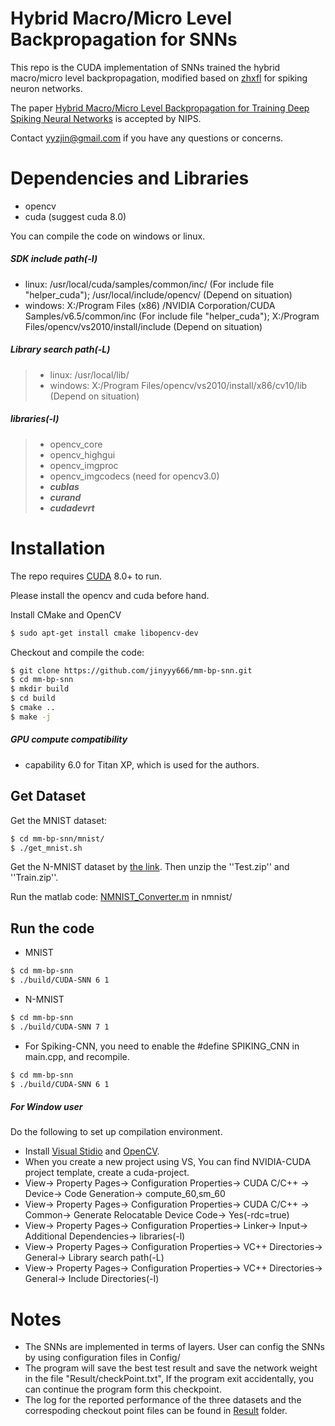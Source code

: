 # Hybrid Macro/Micro Level Backpropagation for SNNs
This repo is the CUDA implementation of SNNs trained the hybrid macro/micro level backpropagation, modified based on <a href="https://github.com/zhxfl/CUDA-CNN">zhxfl</a> for spiking neuron networks.

The paper <a href="https://arxiv.org/abs/1805.07866">Hybrid Macro/Micro Level Backpropagation for Training Deep Spiking Neural Networks</a> is accepted by NIPS.

Contact <yyzjin@gmail.com> if you have any questions or concerns.

# Dependencies and Libraries
* opencv
* cuda (suggest cuda 8.0)

You can compile the code on windows or linux.   
##### SDK include path(-I)   
* linux: /usr/local/cuda/samples/common/inc/ (For include file "helper_cuda"); /usr/local/include/opencv/ (Depend on situation)        
* windows: X:/Program Files (x86) /NVIDIA Corporation/CUDA Samples/v6.5/common/inc (For include file "helper_cuda"); X:/Program Files/opencv/vs2010/install/include (Depend on situation)

##### Library search path(-L)   
>* linux: /usr/local/lib/   
>* windows: X:/Program Files/opencv/vs2010/install/x86/cv10/lib (Depend on situation)    
>
##### libraries(-l)      
>* opencv_core   
>* opencv_highgui   
>* opencv_imgproc   
>* opencv_imgcodecs (need for opencv3.0)   
>* ***cublas***   
>* ***curand***   
>* ***cudadevrt***  

# Installation

The repo requires [CUDA](https://developer.nvidia.com/cuda-toolkit-archive) 8.0+ to run.

Please install the opencv and cuda before hand.

Install CMake and OpenCV
```sh
$ sudo apt-get install cmake libopencv-dev 
```

Checkout and compile the code:
```sh
$ git clone https://github.com/jinyyy666/mm-bp-snn.git
$ cd mm-bp-snn
$ mkdir build
$ cd build
$ cmake ..
$ make -j
```
##### GPU compute compatibility
* capability 6.0 for Titan XP, which is used for the authors. 


## Get Dataset
Get the MNIST dataset:
```sh
$ cd mm-bp-snn/mnist/
$ ./get_mnist.sh
```
Get the N-MNIST dataset by [the link](http://www.garrickorchard.com/datasets/n-mnist). Then unzip the ''Test.zip'' and ''Train.zip''. 

Run the matlab code: [NMNIST_Converter.m](https://github.com/jinyyy666/mm-bp-snn/tree/master/nmnist) in nmnist/

## Run the code 
* MNIST 
```sh
$ cd mm-bp-snn
$ ./build/CUDA-SNN 6 1
```
* N-MNIST 
```sh
$ cd mm-bp-snn
$ ./build/CUDA-SNN 7 1
```
* For Spiking-CNN, you need to enable the #define SPIKING_CNN in main.cpp, and recompile.
```sh
$ cd mm-bp-snn
$ ./build/CUDA-SNN 6 1
```

##### For Window user
Do the following to set up compilation environment.
* Install [Visual Stidio](https://www.visualstudio.com/downloads/) and [OpenCV](https://opencv.org/releases.html).
* When you create a new project using VS, You can find NVIDIA-CUDA project template, create a cuda-project.
* View-> Property Pages-> Configuration Properties-> CUDA C/C++ -> Device-> Code Generation-> compute_60,sm_60   
* View-> Property Pages-> Configuration Properties-> CUDA C/C++ -> Common-> Generate Relocatable Device Code-> Yes(-rdc=true) 
* View-> Property Pages-> Configuration Properties-> Linker-> Input-> Additional Dependencies-> libraries(-l)   
* View-> Property Pages-> Configuration Properties-> VC++ Directories-> General-> Library search path(-L)  
* View-> Property Pages-> Configuration Properties-> VC++ Directories-> General-> Include Directories(-I)  

# Notes
* The SNNs are implemented in terms of layers. User can config the SNNs by using configuration files in Config/
* The program will save the best test result and save the network weight in the file "Result/checkPoint.txt", If the program exit accidentally, you can continue the program form this checkpoint.
* The log for the reported performance of the three datasets and the correspoding checkout point files can be found in [Result](https://github.com/jinyyy666/mm-bp-snn/tree/master/Result) folder.
